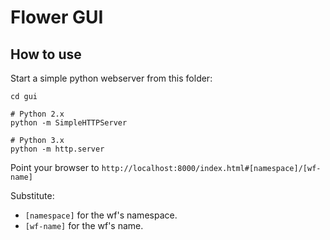 # Flower GUI

## How to use
Start a simple python webserver from this folder:
```
cd gui
```

```
# Python 2.x
python -m SimpleHTTPServer
```

```
# Python 3.x
python -m http.server
```

Point your browser to
`http://localhost:8000/index.html#[namespace]/[wf-name]`

Substitute:
* `[namespace]` for the wf's namespace.
* `[wf-name]` for the wf's name.
